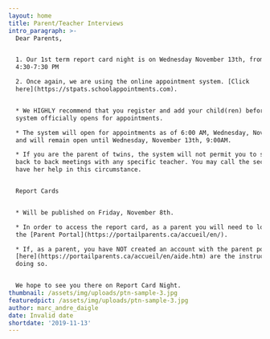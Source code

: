 ```yaml
---
layout: home
title: Parent/Teacher Interviews
intro_paragraph: >-
  Dear Parents,


  1. Our 1st term report card night is on Wednesday November 13th, from
  4:30-7:30 PM

  2. Once again, we are using the online appointment system. [Click
  here](https://stpats.schoolappointments.com).  


  * We HIGHLY recommend that you register and add your child(ren) before the
  system officially opens for appointments.

  * The system will open for appointments as of 6:00 AM, Wednesday, November 6th
  and will remain open until Wednesday, November 13th, 9:00AM.

  * If you are the parent of twins, the system will not permit you to schedule
  back to back meetings with any specific teacher. You may call the secretary to
  have her help in this circumstance.


  Report Cards


  * Will be published on Friday, November 8th.

  * In order to access the report card, as a parent you will need to log in to
  the [Parent Portal](https://portailparents.ca/accueil/en/).

  * If, as a parent, you have NOT created an account with the parent portal
  [here](https://portailparents.ca/accueil/en/aide.htm) are the instructions for
  doing so.


  We hope to see you there on Report Card Night.
thumbnail: /assets/img/uploads/ptn-sample-3.jpg
featuredpict: /assets/img/uploads/ptn-sample-3.jpg
author: marc_andre_daigle
date: Invalid date
shortdate: '2019-11-13'
---
```


